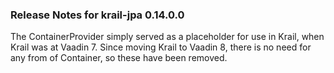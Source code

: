 ### Release Notes for krail-jpa 0.14.0.0 

The ContainerProvider simply served as a placeholder for use in Krail, when Krail was at Vaadin 7.  Since moving Krail to Vaadin 8, there is no need for any from of Container, so these have been removed.



